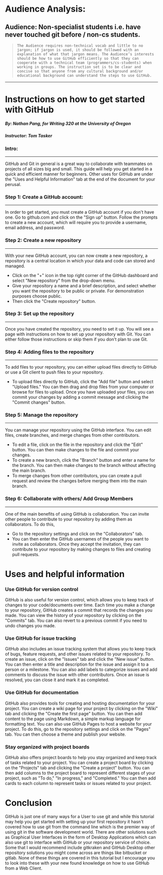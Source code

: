 

# Audience Analysis:
## Audience: Non-specialist students i.e. have never touched git before / non-cs students.
> ```The Audience requires non-technical vocab and little to no jargon; if jargon is used, it should be followed with an explanation of what that jargon means. The Audience’s interests should be how to use GitHub efficiently so that they can cooperate with a technical team (programmers/cs-students) when working in groups. The instruction set is to be clear and concise so that anyone from any cultural background and/or educational background can understand the steps to use GitHub.```
---

# Instructions on how to get started with GitHub
##### By: Nathan Pang, for Writing 320 at the University of Oregon 
##### Instructor: Tom Tasker

### Intro:
---
GitHub and Git in general is a great way to collaborate with teammates on projects of all sizes big and small. This guide will help you get started in a quick and efficient manner for beginners. Other uses for GitHub are under the "Uses and Helpful Information" tab at the end of the document for your perusal. 

### Step 1: Create a GitHub account:
---
In order to get started, you must create a GitHub account if you don't have one. Go to github.com and click on the "Sign up" button. Follow the prompts to create a new account, which will require you to provide a username, email address, and password.

### Step 2: Create a new repository
---
With your new GitHub account, you can now create a new repository, a repository is a central location in which your data and code can stored and managed.
- Click on the "+" icon in the top right corner of the GitHub dashboard and select "New repository" from the drop-down menu.
- Give your repository a name and a brief description, and select whether you want the repository to be public or private. For demonstration purposes choose public.
- Then click the "Create repository" button.


### Step 3: Set up the repository
---
Once you have created the repository, you need to set it up. You will see a page with instructions on how to set up your repository with Git. You can either follow those instructions or skip them if you don't plan to use Git.

### Step 4: Adding files to the repository  
---
To add files to your repository, you can either upload files directly to GitHub or use a Git client to push files to your repository. 
- To upload files directly to GitHub, click the "Add file" button and select "Upload files." You can then drag and drop files from your computer or browse for files to upload. Once you have uploaded your files, you can commit your changes by adding a commit message and clicking the "Commit changes" button.

###  Step 5: Manage the repository
---
You can manage your repository using the GitHub interface. You can edit files, create branches, and merge changes from other contributors.
- To edit a file, click on the file in the repository and click the "Edit" button. You can then make changes to the file and commit your changes.
- To create a new branch, click the "Branch" button and enter a name for the branch. You can then make changes to the branch without affecting the main branch.
- To merge changes from other contributors, you can create a pull request and review the changes before merging them into the main branch.

### Step 6: Collaborate with others/ Add Group Members
---
One of the main benefits of using GitHub is collaboration. You can invite other people to contribute to your repository by adding them as collaborators. To do this,
- Go to the repository settings and click on the "Collaborators" tab.
- You can then enter the GitHub usernames of the people you want to invite as collaborators. Once they accept the invitation, they can contribute to your repository by making changes to files and creating pull requests.

# Uses and helpful information

### Use GitHub for version control

GitHub is also useful for version control, which allows you to keep track of changes to your code/documents over time. Each time you make a change to your repository, GitHub creates a commit that records the changes you made. You can view the history of your repository by clicking on the "Commits" tab. You can also revert to a previous commit if you need to undo changes you made.

### Use GitHub for issue tracking

GitHub also includes an issue tracking system that allows you to keep track of bugs, feature requests, and other issues related to your repository. To create an issue, click on the "Issues" tab and click the "New issue" button. You can then enter a title and description for the issue and assign it to a person or a milestone. You can also add labels to categorize issues and add comments to discuss the issue with other contributors. Once an issue is resolved, you can close it and mark it as completed.

### Use GitHub for documentation

GitHub also provides tools for creating and hosting documentation for your project. You can create a wiki page for your project by clicking on the "Wiki" tab and clicking the "Create the first page" button. You can then add content to the page using Markdown, a simple markup language for formatting text. You can also use GitHub Pages to host a website for your project. To do this, go to the repository settings and click on the "Pages" tab. You can then choose a theme and publish your website.

### Stay organized with project boards

GitHub also offers project boards to help you stay organized and keep track of tasks related to your project. You can create a project board by clicking on the "Projects" tab and clicking the "Create a project" button. You can then add columns to the project board to represent different stages of your project, such as "To do," "In progress," and "Completed." You can then add cards to each column to represent tasks or issues related to your project.

# Conclusion

GitHub is just one of many ways for a User to use git and while this tutorial may help you get started with setting up your first repository it hasn't covered how to use git from the command line which is the premier way of using git in the software development world. There are other solutions such as Graphical User Interfaces in the form of Desktop Applications which can also use git to interface with GitHub or your repository service of choice. Some that I would recommend include gitkraken and GitHub Desktop other repository solutions you might come across are things like bitbucket or gitlab. None of these things are covered in this tutorial but I encourage you to look into these with your new found knowledge on how to use GitHub from a Web Client.


